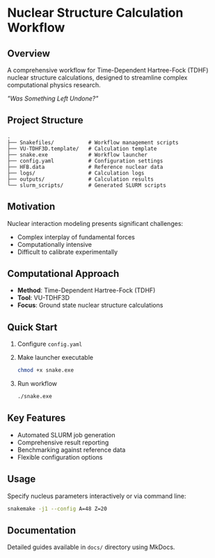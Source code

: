 # Nuclear Structure Calculation Workflow

## Overview
A comprehensive workflow for Time-Dependent Hartree-Fock (TDHF) nuclear structure calculations, designed to streamline complex computational physics research.

*"Was Something Left Undone?"*

## Project Structure
```
.
├── Snakefiles/           # Workflow management scripts
├── VU-TDHF3D.template/   # Calculation template
├── snake.exe             # Workflow launcher
├── config.yaml           # Configuration settings
├── HFB.data              # Reference nuclear data
├── logs/                 # Calculation logs
├── outputs/              # Calculation results
└── slurm_scripts/        # Generated SLURM scripts
```

## Motivation
Nuclear interaction modeling presents significant challenges:
- Complex interplay of fundamental forces
- Computationally intensive
- Difficult to calibrate experimentally

## Computational Approach
- **Method**: Time-Dependent Hartree-Fock (TDHF)
- **Tool**: VU-TDHF3D
- **Focus**: Ground state nuclear structure calculations

## Quick Start

1. Configure `config.yaml`
2. Make launcher executable
   ```bash
   chmod +x snake.exe
   ```

3. Run workflow
   ```bash
   ./snake.exe
   ```

## Key Features
- Automated SLURM job generation
- Comprehensive result reporting
- Benchmarking against reference data
- Flexible configuration options

## Usage
Specify nucleus parameters interactively or via command line:
```bash
snakemake -j1 --config A=48 Z=20
```

## Documentation
Detailed guides available in `docs/` directory using MkDocs.